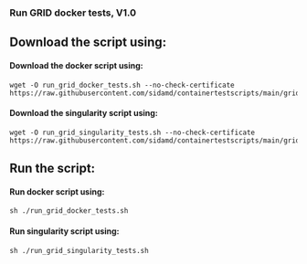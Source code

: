 ### Run GRID docker tests, V1.0 
## Download the script using:
#### Download the docker script using:
```
wget -O run_grid_docker_tests.sh --no-check-certificate https://raw.githubusercontent.com/sidamd/containertestscripts/main/grid/run_grid_docker_tests.sh
```
#### Download the singularity script using:
```
wget -O run_grid_singularity_tests.sh --no-check-certificate https://raw.githubusercontent.com/sidamd/containertestscripts/main/grid/run_grid_singularity_tests.sh
```
## Run the script:
#### Run docker script using:
```
sh ./run_grid_docker_tests.sh
```
#### Run singularity script using:
```
sh ./run_grid_singularity_tests.sh
```
